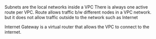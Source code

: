 Subnets are the local networks inside a VPC
There is always one active route per VPC.
Route allows traffic b/w different nodes in a VPC network.
but it does not allow traffic outside to the network
such as Internet



Internet Gateway is a virtual router that allows the 
VPC to connect to the internet.